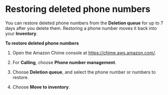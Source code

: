 # Restoring deleted phone numbers<a name="restore-phone"></a>

You can restore deleted phone numbers from the **Deletion queue** for up to 7 days after you delete them\. Restoring a phone number moves it back into your **Inventory**\.

**To restore deleted phone numbers**

1. Open the Amazon Chime console at [https://chime\.aws\.amazon\.com/](https://chime.aws.amazon.com)\.

1. For **Calling**, choose **Phone number management**\.

1. Choose **Deletion queue**, and select the phone number or numbers to restore\.

1. Choose **Move to inventory**\.